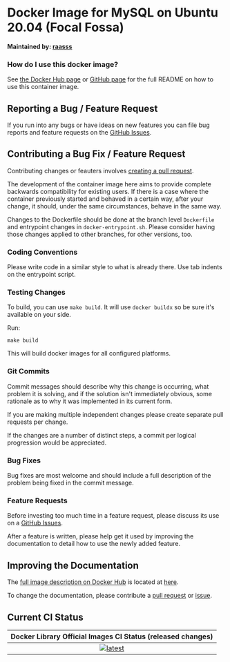 # Docker Image for MySQL on Ubuntu 20.04 (Focal Fossa)

**Maintained by: [raasss](https://github.com/raasss/)**

### How do I use this docker image?

See [the Docker Hub page](https://hub.docker.com/repository/docker/raasss/mysql-ubuntu-20.04/general) or [GitHub page](https://github.com/raasss/docker-mysql-ubuntu-20.04/blob/main/README.docker.io.md) for the full README on how to use this container image.

## Reporting a Bug / Feature Request

If you run into any bugs or have ideas on new features you can file bug reports and feature requests on the [GitHub Issues](https://github.com/raasss/docker-mysql-ubuntu-20.04/issues).

## Contributing a Bug Fix / Feature Request

Contributing changes or feauters involves [creating a pull request](https://github.com/raasss/docker-mysql-ubuntu-20.04/pulls).

The development of the container image here aims to provide complete backwards compatibility for existing users. If there is a case where the container previously started and behaved in a certain way, after your change, it should, under the same circumstances, behave in the same way.

Changes to the Dockerfile should be done at the branch level `Dockerfile` and entrypoint changes in `docker-entrypoint.sh`. Please consider having those changes applied to other branches, for other versions, too.

### Coding Conventions

Please write code in a similar style to what is already there. Use tab indents on the entrypoint script.

### Testing Changes

To build, you can use `make build`. It will use `docker buildx` so be sure it's available on your side.

Run:
```
make build
```

This will build docker images for all configured platforms.

### Git Commits

Commit messages should describe why this change is occurring, what problem it is solving, and if the solution isn't immediately obvious, some rationale as to why it was implemented in its current form. 

If you are making multiple independent changes please create separate pull requests per change.

If the changes are a number of distinct steps, a commit per logical progression would be appreciated.

### Bug Fixes

Bug fixes are most welcome and should include a full description of the problem being fixed in the commit message.

### Feature Requests

Before investing too much time in a feature request, please discuss its use on a [GitHub Issues](https://github.com/raasss/docker-mysql-ubuntu-20.04/issues).

After a feature is written, please help get it used by improving the documentation to detail how to use the newly added feature.

## Improving the Documentation

The [full image description on Docker Hub](https://hub.docker.com/r/raasss/mysql-ubuntu-20.04) is located at [here](https://github.com/raasss/docker-mysql-ubuntu-20.04/blob/main/README.docker.io.md).

To change the documentation, please contribute a [pull request](https://github.com/raasss/docker-mysql-ubuntu-20.04/pulls) or [issue](https://github.com/raasss/docker-mysql-ubuntu-20.04/issues).


## Current CI Status

| Docker Library Official Images CI Status (released changes) |
|:-:|
| [![latest](https://github.com/raasss/docker-mysql-ubuntu-20.04/actions/workflows/latest.yml/badge.svg)](https://github.com/raasss/docker-mysql-ubuntu-20.04/actions/workflows/latest.yml) |
